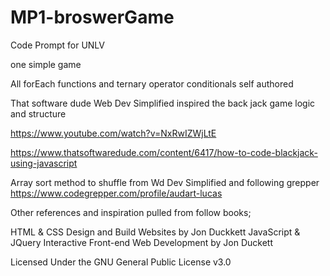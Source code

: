 # MP1-broswerGame
Code Prompt
for UNLV 

one simple game

All forEach functions and ternary operator conditionals self authored 

That software dude  Web Dev Simplified
 inspired the back jack game logic and structure

 https://www.youtube.com/watch?v=NxRwIZWjLtE 

https://www.thatsoftwaredude.com/content/6417/how-to-code-blackjack-using-javascript

Array sort method to shuffle from Wd Dev Simplified and following grepper 
https://www.codegrepper.com/profile/audart-lucas

Other references and inspiration pulled from follow books;

 HTML & CSS Design and Build Websites by Jon Duckkett
JavaScript & JQuery Interactive Front-end Web Development by Jon Duckett

Licensed Under the GNU General Public License v3.0